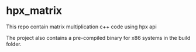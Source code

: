 # hpx_matrix
This repo contain matrix multiplication c++ code using hpx api

The project also contains a pre-compiled binary for x86 systems in the build folder.
